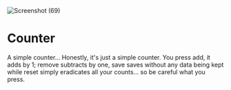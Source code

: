 ![Screenshot (69)](https://user-images.githubusercontent.com/85602237/147876221-e0f90d4d-54f2-427e-89c7-e7456e5e254d.png)
# Counter
A simple counter... Honestly, it's just a simple counter.
You press add, it adds by 1; remove subtracts by one, save saves without any data being kept while reset simply eradicates all your counts... so be careful what you press. 
